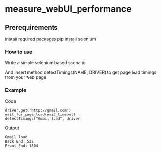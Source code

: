 # measure_webUI_performance

## Prerequirements

Install required packages
pip install selenium

### How to use

Write a simple selenium based scenario

And insert method detectTimings(NAME, DRIVER) to get page load timings from your web page

### Example
Code
```
driver.get('http://gmail.com')
wait_for_page_load(wait_timeout)
detectTimings("Gmail load", driver)
```

Output
```
Gmail load
Back End: 522
Front End: 1804
```
